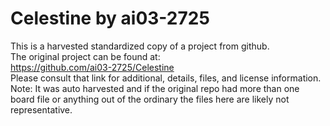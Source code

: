 
# Celestine by ai03-2725  
This is a harvested standardized copy of a project from github.  
The original project can be found at:  
https://github.com/ai03-2725/Celestine  
Please consult that link for additional, details, files, and license information.  
Note: It was auto harvested and if the original repo had more than one board file or anything out of the ordinary the files here are likely not representative.  
    